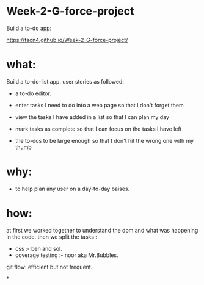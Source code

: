 # Week-2-G-force-project

Build a to-do app:

https://facn4.github.io/Week-2-G-force-project/

# what:

Build a to-do-list app. user stories as followed:

- a to-do editor.

- enter tasks I need to do into a web page so that I don't forget them

- view the tasks I have added in a list so that I can plan my day

- mark tasks as complete so that I can focus on the tasks I have left

- the to-dos to be large enough so that I don't hit the wrong one with my thumb

# why:

- to help plan any user on a day-to-day baises.

# how:

at first we worked together to understand the dom and what was happening in the code. then we split the tasks :

- css :- ben and sol.
- coverage testing :- noor aka Mr.Bubbles.

git flow: efficient but not frequent.

\*[](https://media.giphy.com/media/10S42gVFmZJ4eA/giphy.gif)
